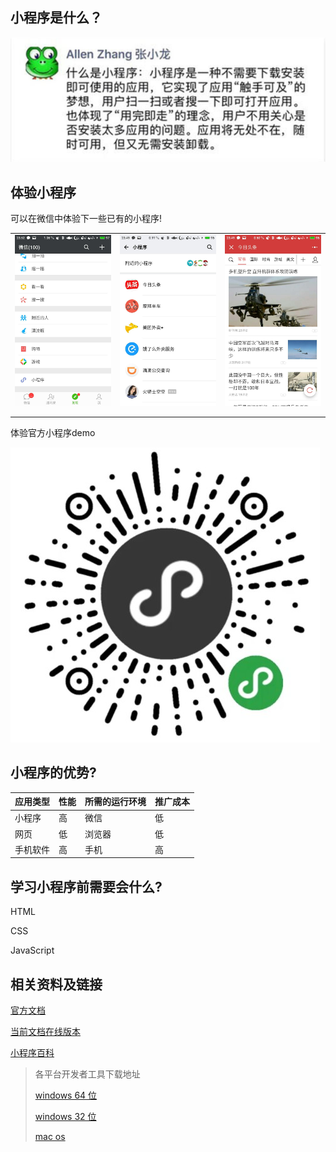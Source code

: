 ## 小程序是什么？ 

![小程序是什么](media/1523769858539.png)

## 体验小程序

可以在微信中体验下一些已有的小程序!

|                            |      |      |
| -------------------------- | ---- | ---- |
| ![dd](media/xcx-find.jpeg) | ![](media/xcx.jpeg)      |  ![](media/jrtt.jpeg)    |
|                            |      |      |
|                            |      |      |

体验官方小程序demo

![官方小程序demo](./media/小程序二维码-demo.jpg)

## 小程序的优势?

| 应用类型 | 性能 | 所需的运行环境 | 推广成本 |
| -------- | ---- | -------------- | -------- |
| 小程序   | 高   | 微信           | 低       |
| 网页     | 低   | 浏览器         | 低       |
| 手机软件 | 高   | 手机           | 高       |

## 学习小程序前需要会什么?

HTML

CSS

JavaScript

## 相关资料及链接

[官方文档](https://mp.weixin.qq.com/debug/wxadoc/dev/)

[当前文档在线版本](http://mini-programs.huoqishi.net)

[小程序百科](https://baike.baidu.com/item/%E5%BE%AE%E4%BF%A1%E5%B0%8F%E7%A8%8B%E5%BA%8F/20171697?fr=aladdin)

> 各平台开发者工具下载地址
>
> [windows 64 位](https://servicewechat.com/wxa-dev-logic/download_redirect?type=x64&from=mpwiki)
>
> [windows 32 位](https://servicewechat.com/wxa-dev-logic/download_redirect?type=ia32&from=mpwiki)
>
> [mac os](https://servicewechat.com/wxa-dev-logic/download_redirect?type=darwin&from=mpwiki)

